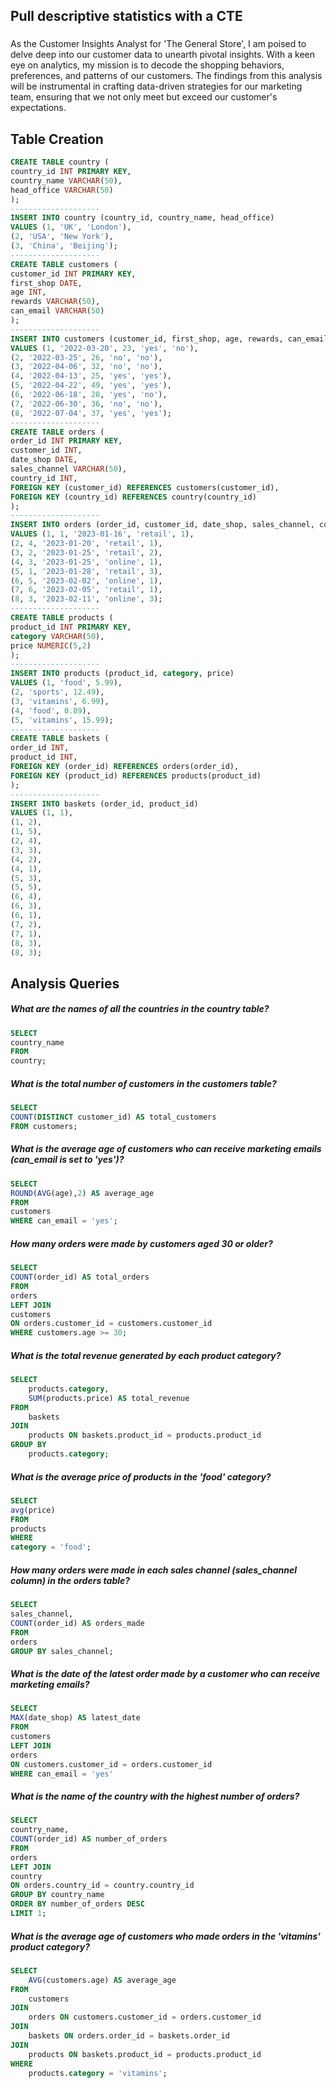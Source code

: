 ## Pull descriptive statistics with a CTE

###

As the Customer Insights Analyst for 'The General Store', I am poised to delve deep into our customer data to unearth pivotal insights. With a keen eye on analytics, my mission is to decode the shopping behaviors, preferences, and patterns of our customers. The findings from this analysis will be instrumental in crafting data-driven strategies for our marketing team, ensuring that we not only meet but exceed our customer's expectations.

## Table Creation
```sql
CREATE TABLE country (
country_id INT PRIMARY KEY,
country_name VARCHAR(50),
head_office VARCHAR(50)
);
--------------------
INSERT INTO country (country_id, country_name, head_office)
VALUES (1, 'UK', 'London'),
(2, 'USA', 'New York'),
(3, 'China', 'Beijing');
--------------------
CREATE TABLE customers (
customer_id INT PRIMARY KEY,
first_shop DATE,
age INT,
rewards VARCHAR(50),
can_email VARCHAR(50)
);
--------------------
INSERT INTO customers (customer_id, first_shop, age, rewards, can_email)
VALUES (1, '2022-03-20', 23, 'yes', 'no'),
(2, '2022-03-25', 26, 'no', 'no'),
(3, '2022-04-06', 32, 'no', 'no'),
(4, '2022-04-13', 25, 'yes', 'yes'),
(5, '2022-04-22', 49, 'yes', 'yes'),
(6, '2022-06-18', 28, 'yes', 'no'),
(7, '2022-06-30', 36, 'no', 'no'),
(8, '2022-07-04', 37, 'yes', 'yes');
--------------------
CREATE TABLE orders (
order_id INT PRIMARY KEY,
customer_id INT,
date_shop DATE,
sales_channel VARCHAR(50),
country_id INT,
FOREIGN KEY (customer_id) REFERENCES customers(customer_id),
FOREIGN KEY (country_id) REFERENCES country(country_id)
);
--------------------
INSERT INTO orders (order_id, customer_id, date_shop, sales_channel, country_id)
VALUES (1, 1, '2023-01-16', 'retail', 1),
(2, 4, '2023-01-20', 'retail', 1),
(3, 2, '2023-01-25', 'retail', 2),
(4, 3, '2023-01-25', 'online', 1),
(5, 1, '2023-01-28', 'retail', 3),
(6, 5, '2023-02-02', 'online', 1),
(7, 6, '2023-02-05', 'retail', 1),
(8, 3, '2023-02-11', 'online', 3);
--------------------
CREATE TABLE products (
product_id INT PRIMARY KEY,
category VARCHAR(50),
price NUMERIC(5,2)
);
--------------------
INSERT INTO products (product_id, category, price)
VALUES (1, 'food', 5.99),
(2, 'sports', 12.49),
(3, 'vitamins', 6.99),
(4, 'food', 0.89),
(5, 'vitamins', 15.99);
--------------------
CREATE TABLE baskets (
order_id INT,
product_id INT,
FOREIGN KEY (order_id) REFERENCES orders(order_id),
FOREIGN KEY (product_id) REFERENCES products(product_id)
);
--------------------
INSERT INTO baskets (order_id, product_id)
VALUES (1, 1),
(1, 2),
(1, 5),
(2, 4),
(3, 3),
(4, 2),
(4, 1),
(5, 3),
(5, 5),
(6, 4),
(6, 3),
(6, 1),
(7, 2),
(7, 1),
(8, 3),
(8, 3);
```

## Analysis Queries

##### What are the names of all the countries in the country table?
```sql
SELECT
country_name
FROM
country;
```

##### What is the total number of customers in the customers table?
```sql
SELECT
COUNT(DISTINCT customer_id) AS total_customers
FROM customers;
```

##### What is the average age of customers who can receive marketing emails (can_email is set to 'yes')?
```sql
SELECT
ROUND(AVG(age),2) AS average_age
FROM 
customers
WHERE can_email = 'yes';
```

##### How many orders were made by customers aged 30 or older?
```sql
SELECT
COUNT(order_id) AS total_orders
FROM
orders
LEFT JOIN
customers
ON orders.customer_id = customers.customer_id
WHERE customers.age >= 30;
```

##### What is the total revenue generated by each product category?
```sql
SELECT 
    products.category, 
    SUM(products.price) AS total_revenue
FROM 
    baskets
JOIN 
    products ON baskets.product_id = products.product_id
GROUP BY 
    products.category;
```

##### What is the average price of products in the 'food' category?
```sql
SELECT
avg(price)
FROM
products
WHERE
category = 'food';
```

##### How many orders were made in each sales channel (sales_channel column) in the orders table?
```sql
SELECT
sales_channel,
COUNT(order_id) AS orders_made
FROM
orders
GROUP BY sales_channel;
```

##### What is the date of the latest order made by a customer who can receive marketing emails?
```sql
SELECT
MAX(date_shop) AS latest_date
FROM 
customers
LEFT JOIN
orders
ON customers.customer_id = orders.customer_id
WHERE can_email = 'yes'
```

##### What is the name of the country with the highest number of orders?
```sql
SELECT
country_name,
COUNT(order_id) AS number_of_orders
FROM
orders
LEFT JOIN 
country
ON orders.country_id = country.country_id
GROUP BY country_name
ORDER BY number_of_orders DESC
LIMIT 1;
```

##### What is the average age of customers who made orders in the 'vitamins' product category?
```sql
SELECT 
    AVG(customers.age) AS average_age
FROM 
    customers
JOIN 
    orders ON customers.customer_id = orders.customer_id
JOIN 
    baskets ON orders.order_id = baskets.order_id
JOIN 
    products ON baskets.product_id = products.product_id
WHERE 
    products.category = 'vitamins';
```
